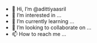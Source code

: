- 👋 Hi, I’m @adittiyaasril
- 👀 I’m interested in ...
- 🌱 I’m currently learning ...
- 💞️ I’m looking to collaborate on ...
- 📫 How to reach me ...

<!---
adittiyaasril/adittiyaasril is a ✨ special ✨ repository because its `README.md` (this file) appears on your GitHub profile.
You can click the Preview link to take a look at your changes.
--->
